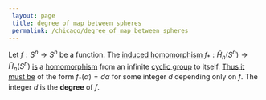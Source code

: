 ```yaml
---
 layout: page
 title: degree of map between spheres
 permalink: /chicago/degree_of_map_between_spheres
---
```


Let $f:S^n\to S^n$ be a function. The [induced homomorphism](https://mathgloss.github.io/MathGloss/chicago/continuous_functions_induce_homomorphisms_on_homology_groups) $f_*: \tilde H_n(S^n)\to \tilde H_n(S^n)$ [is](https://mathgloss.github.io/MathGloss/chicago/reduced_homology_of_the_sphere) a [homomorphism](https://mathgloss.github.io/MathGloss/chicago/group_homomorphism) from an infinite [cyclic group](https://mathgloss.github.io/MathGloss/chicago/cyclic_group) to itself. [Thus it must be](https://mathgloss.github.io/MathGloss/chicago/classification_of_group_homomorphisms_Z_to_G) of the form $f_*(\alpha) = d\alpha$ for some integer $d$ depending only on $f$. The integer $d$ is the **degree** of $f$.

